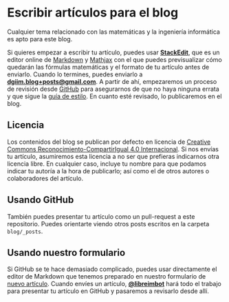 # Escribir artículos para el blog

Cualquier tema relacionado con las matemáticas y la ingeniería informática es apto para este blog.

Si quieres empezar a escribir tu artículo, puedes usar [**StackEdit**](https://stackedit.io/), que es un editor online de [Markdown](https://daringfireball.net/projects/markdown/)
y [Mathjax](https://www.mathjax.org/) con el que puedes previsualizar cómo quedarán las fórmulas matemáticas y el formato de tu artículo antes de enviarlo. 
Cuando lo termines, puedes enviarlo a **dgiim.blog+posts@gmail.com**. A partir de ahí, empezaremos un proceso de revisión desde [GitHub](https://github.com/libreim/blog/pulls)
para asegurarnos de que no haya ninguna errata y que sigue la [guía de estilo](http://tux.ugr.es/dgiimblog/styleguide/). En cuanto
esté revisado, lo publicaremos en el blog.

## Licencia
Los contenidos del blog se publican por defecto en licencia de [Creative Commons Reconocimiento-CompartirIgual 4.0 Internacional](http://creativecommons.org/licenses/by-sa/4.0/).
Si nos envías tu artículo, asumiremos esta licencia a no ser que prefieras indicarnos otra licencia libre. En cualquier caso,
incluye tu nombre para que podamos indicar tu autoría a la hora de publicarlo; así como el de otros autores o colaboradores
del artículo.


## Usando GitHub
También puedes presentar tu artículo como un pull-request a este repositorio. Puedes orientarte viendo otros posts escritos en la carpeta `blog/_posts`.

## Usando nuestro formulario
Si GitHub se te hace demasiado complicado, puedes usar directamente el editor de Markdown que tenemos preparado en nuestro formulario de [nuevo artículo](http://tux.ugr.es/dgiim/new/post). Cuando envíes un artículo, [**@libreimbot**](https://github.com/libreimbot) hará todo el trabajo para presentar tu artículo en GitHub y pasaremos a revisarlo desde allí. 
